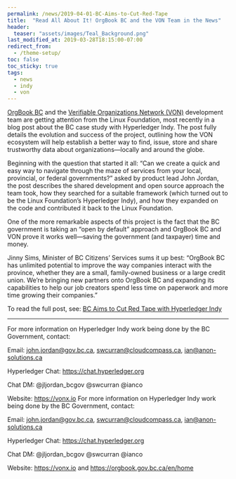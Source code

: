 ```yaml
---
permalink: /news/2019-04-01-BC-Aims-to-Cut-Red-Tape
title:  "Read All About It! OrgBook BC and the VON Team in the News"
header:
  teaser: "assets/images/Teal_Background.png"
last_modified_at: 2019-03-28T18:15:00-07:00
redirect_from:
  - /theme-setup/
toc: false
toc_sticky: true
tags:
  - news
  - indy
  - von
---
```



[OrgBook BC](https://orgbook.gov.bc.ca) and the [Verifiable Organizations Network (VON)](https://vonx.io) development team are getting attention from the Linux Foundation, most recently in a blog post about the BC case study with Hyperledger Indy. The post fully details the evolution and success of the project, outlining how the VON ecosystem will help establish a better way to find, issue, store and share trustworthy data about organizations—locally and around the globe. 

Beginning with the question that started it all: “Can we create a quick and easy way to navigate through the maze of services from your local, provincial, or federal governments?”  asked by product lead John Jordan, the post describes the shared development and open source approach the team took, how they searched for a suitable framework (which turned out to be the Linux Foundation’s Hyperledger Indy), and how they expanded on the code and contributed it back to the Linux Foundation. 

One of the more remarkable aspects of this project is the fact that the BC government is taking an “open by default” approach and OrgBook BC and VON prove it works well—saving the government (and taxpayer) time and money. 

Jinny Sims, Minister of BC Citizens’ Services sums it up best: “OrgBook BC has unlimited potential to improve the way companies interact with the province, whether they are a small, family-owned business or a large credit union. We’re bringing new partners onto OrgBook BC and expanding its capabilities to help our job creators spend less time on paperwork and more time growing their companies.”

To read the full post, see:  [BC Aims to Cut Red Tape with Hyperledger Indy](https://www.hyperledger.org/resources/publications/orgbook-case-study)
 

---
For more information on Hyperledger Indy work being done by the BC Government, contact:

Email: john.jordan@gov.bc.ca, swcurran@cloudcompass.ca, ian@anon-solutions.ca

Hyperledger Chat: https://chat.hyperledger.org

Chat DM: @jljordan_bcgov @swcurran @ianco

Website: https://vonx.io
For more information on Hyperledger Indy work being done by the BC Government, contact:

Email: john.jordan@gov.bc.ca, swcurran@cloudcompass.ca, ian@anon-solutions.ca

Hyperledger Chat: https://chat.hyperledger.org

Chat DM: @jljordan_bcgov @swcurran @ianco

Website: https://vonx.io and https://orgbook.gov.bc.ca/en/home
